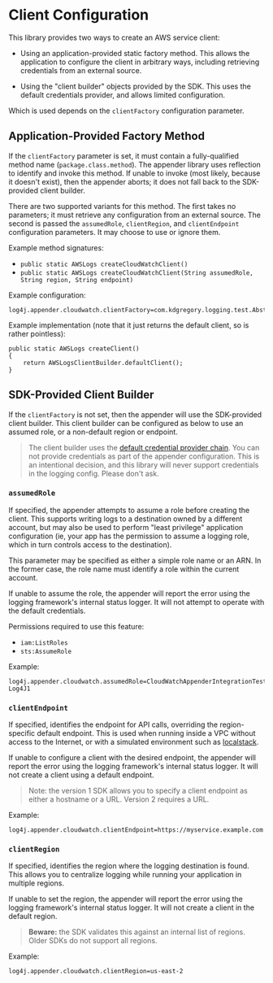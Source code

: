 # Client Configuration

This library provides two ways to create an AWS service client:

* Using an application-provided static factory method. This allows the application
  to configure the client in arbitrary ways, including retrieving credentials from
  an external source.

* Using the "client builder" objects provided by the SDK. This uses the default
  credentials provider, and allows limited configuration.

Which is used depends on the `clientFactory` configuration parameter.


## Application-Provided Factory Method

If the `clientFactory` parameter is set, it must contain a fully-qualified method name
(`package.class.method`). The appender library uses reflection to identify and invoke
this method. If unable to invoke (most likely, because it doesn't exist), then the
appender aborts; it does not fall back to the SDK-provided client builder.

There are two supported variants for this method. The first takes no parameters; it
must retrieve any configuration from an external source. The second is passed the
`assumedRole`, `clientRegion`, and `clientEndpoint` configuration parameters. It may
choose to use or ignore them.

Example method signatures:

* `public static AWSLogs createCloudWatchClient()`
* `public static AWSLogs createCloudWatchClient(String assumedRole, String region, String endpoint)`

Example configuration:

```
log4j.appender.cloudwatch.clientFactory=com.kdgregory.logging.test.AbstractCloudWatchAppenderIntegrationTest.createClient
```

Example implementation (note that it just returns the default client, so is rather pointless):

```
public static AWSLogs createClient()
{
    return AWSLogsClientBuilder.defaultClient();
}
```


## SDK-Provided Client Builder

If the `clientFactory` is not set, then the appender will use the SDK-provided client builder.
This client builder can be configured as below to use an assumed role, or a non-default region
or endpoint.

> The client builder uses the [default credential provider chain](https://docs.aws.amazon.com/sdk-for-java/v1/developer-guide/credentials.html).
You can not provide credentials as part of the appender configuration. This is an intentional
decision, and this library will never support credentials in the logging config. Please don't
ask.


### `assumedRole`

If specified, the appender attempts to assume a role before creating the client.
This supports writing logs to a destination owned by a different account, but may
also be used to perform "least privilege" application configuration (ie, your app
has the permission to assume a logging role, which in turn controls access to the
destination).

This parameter may be specified as either a simple role name or an ARN. In the former
case, the role name must identify a role within the current account.

If unable to assume the role, the appender will report the error using the logging
framework's internal status logger. It will not attempt to operate with the default
credentials.

Permissions required to use this feature:

* `iam:ListRoles`
* `sts:AssumeRole`

Example:

```
log4j.appender.cloudwatch.assumedRole=CloudWatchAppenderIntegrationTest-Log4J1
```


### `clientEndpoint`

If specified, identifies the endpoint for API calls, overriding the region-specific
default endpoint. This is used when running inside a VPC without access to the Internet,
or with a simulated environment such as [localstack](https://github.com/localstack/localstack).

If unable to configure a client with the desired endpoint, the appender will report the
error using the logging framework's internal status logger. It will not create a client
using a default endpoint.

> Note: the version 1 SDK allows you to specify a client endpoint as either a hostname or
  a URL. Version 2 requires a URL.

Example:

```
log4j.appender.cloudwatch.clientEndpoint=https://myservice.example.com
```


### `clientRegion`

If specified, identifies the region where the logging destination is found. This allows
you to centralize logging while running your application in multiple regions.

If unable to set the region, the appender will report the error using the logging
framework's internal status logger. It will not create a client in the default
region.

> **Beware:** the SDK validates this against an internal list of regions. Older SDKs
  do not support all regions.

Example:

```
log4j.appender.cloudwatch.clientRegion=us-east-2
```
